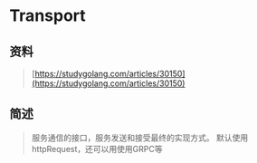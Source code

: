 # Transport

## 资料

> [https://studygolang.com/articles/30150](https://studygolang.com/articles/30150)

## 简述

> 服务通信的接口，服务发送和接受最终的实现方式。 默认使用httpRequest，还可以用使用GRPC等



